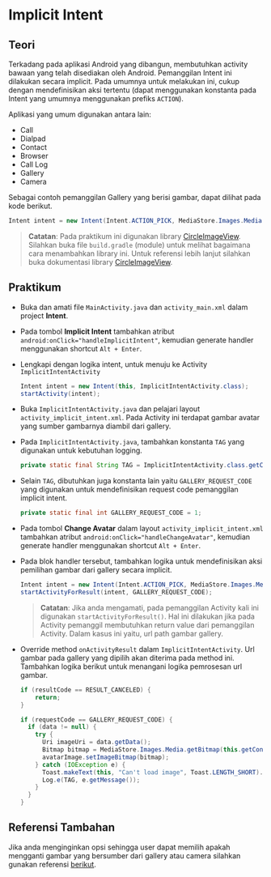 # Implicit Intent

## Teori

Terkadang pada aplikasi Android yang dibangun, membutuhkan activity bawaan yang
telah disediakan oleh Android. Pemanggilan Intent ini dilakukan secara implicit.
Pada umumnya untuk melakukan ini, cukup dengan mendefinisikan aksi tertentu
(dapat menggunakan konstanta pada Intent yang umumnya menggunakan prefiks
`ACTION`).

Aplikasi yang umum digunakan antara lain:

- Call
- Dialpad
- Contact
- Browser
- Call Log
- Gallery
- Camera

Sebagai contoh pemanggilan Gallery yang berisi gambar, dapat dilihat pada kode
berikut.

```java
Intent intent = new Intent(Intent.ACTION_PICK, MediaStore.Images.Media.EXTERNAL_CONTENT_URI);
```

> **Catatan**: Pada praktikum ini digunakan library
> [CircleImageView](https://github.com/hdodenhof/CircleImageView). Silahkan buka
> file `build.gradle` (module) untuk melihat bagaimana cara menambahkan library
> ini. Untuk referensi lebih lanjut silahkan buka dokumentasi library
> [CircleImageView](https://github.com/hdodenhof/CircleImageView).

## Praktikum

- Buka dan amati file `MainActivity.java` dan `activity_main.xml` dalam project
 **Intent**.

- Pada tombol **Implicit Intent** tambahkan atribut
 `android:onClick="handleImplicitIntent"`, kemudian generate handler menggunakan
 shortcut `Alt + Enter`.

- Lengkapi dengan logika intent, untuk menuju ke Activity
 `ImplicitIntentActivity`

  ```java
  Intent intent = new Intent(this, ImplicitIntentActivity.class);
  startActivity(intent);
  ```

- Buka `ImplicitIntentActivity.java` dan pelajari layout
 `activity_implicit_intent.xml`. Pada Activity ini terdapat gambar avatar yang
 sumber gambarnya diambil dari gallery.

- Pada `ImplicitIntentActivity.java`, tambahkan konstanta `TAG` yang digunakan
 untuk kebutuhan logging.

  ```java
  private static final String TAG = ImplicitIntentActivity.class.getCanonicalName();
  ```

- Selain `TAG`, dibutuhkan juga konstanta lain yaitu `GALLERY_REQUEST_CODE` yang
 digunakan untuk mendefinisikan request code pemanggilan implicit intent.

  ```java
  private static final int GALLERY_REQUEST_CODE = 1;
  ```

- Pada tombol **Change Avatar** dalam layout `activity_implicit_intent.xml` tambahkan
 atribut `android:onClick="handleChangeAvatar"`, kemudian generate handler menggunakan
 shortcut `Alt + Enter`.

- Pada blok handler tersebut, tambahkan logika untuk mendefinisikan aksi
 pemilihan gambar dari gallery secara implicit.

  ```java
  Intent intent = new Intent(Intent.ACTION_PICK, MediaStore.Images.Media.EXTERNAL_CONTENT_URI);
  startActivityForResult(intent, GALLERY_REQUEST_CODE);
  ```

  > **Catatan**: Jika anda mengamati, pada pemanggilan Activity kali ini digunakan
  > `startActivityForResult()`. Hal ini dilakukan jika pada Activity pemanggil
  > membutuhkan return value dari pemanggilan Activity. Dalam kasus ini yaitu, url
  > path gambar gallery.

- Override method `onActivityResult` dalam `ImplicitIntentActivity`. Url gambar
 pada gallery yang dipilih akan diterima pada method ini. Tambahkan logika
 berikut untuk menangani logika pemrosesan url gambar.

  ```java
  if (resultCode == RESULT_CANCELED) {
      return;
  }

  if (requestCode == GALLERY_REQUEST_CODE) {
    if (data != null) {
      try {
        Uri imageUri = data.getData();
        Bitmap bitmap = MediaStore.Images.Media.getBitmap(this.getContentResolver(), imageUri);
        avatarImage.setImageBitmap(bitmap);
      } catch (IOException e) {
        Toast.makeText(this, "Can't load image", Toast.LENGTH_SHORT).show();
        Log.e(TAG, e.getMessage());
      }
    }
  }
  ```

## Referensi Tambahan

Jika anda menginginkan opsi sehingga user dapat memilih apakah mengganti gambar
yang bersumber dari gallery atau camera silahkan gunakan referensi [berikut](https://medium.com/@hasangi/capture-image-or-choose-from-gallery-photos-implementation-for-android-a5ca59bc6883).
